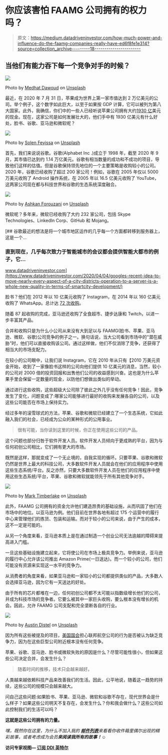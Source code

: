 # 你应该害怕 FAAMG 公司拥有的权力吗？

> 原文：<https://medium.datadriveninvestor.com/how-much-power-and-influence-do-the-faamg-companies-really-have-ed6f8fe1e314?source=collection_archive---------18----------------------->

## 当他们有能力吞下每一个竞争对手的时候？

![](img/551656050c12091caa68d18f6df79360.png)

Photo by [Medhat Dawoud](https://unsplash.com/@medhatdawoud?utm_source=medium&utm_medium=referral) on [Unsplash](https://unsplash.com?utm_source=medium&utm_medium=referral)

最近，在 2020 年 7 月 31 日，苹果成为世界上第一家市值达到 2 万亿美元的公司。举个例子，这个数字如此巨大，以至于如果按 GDP 计算，它可以被列为第八大国家。此外，我确信，你们中的一些人已经听说苹果公司拥有大约[1930 亿](https://www.cnbc.com/2020/07/30/apple-q3-cash-hoard-heres-how-much-apple-has-on-hand.html)美元的现金。现在，这家公司是如何发展壮大的，他们手中有 1930 亿美元有什么好处，脸书、谷歌、亚马逊和微软呢？

![](img/618fe8b8d00ad47fe57d576eb6b8e397.png)

Photo by [Solen Feyissa](https://unsplash.com/@solenfeyissa?utm_source=medium&utm_medium=referral) on [Unsplash](https://unsplash.com?utm_source=medium&utm_medium=referral)

首先，我们来说说谷歌。谷歌(Alphabet Inc .)成立于 1998 年，截至 2020 年 9 月，其市值已达到约 1.14 万亿美元。谷歌有相当数量的成功和不成功的项目，导致他们这样的估值。但是谷歌保持领先地位的一个主要策略是收购较小的公司。2020 年，谷歌已经收购了超过 200 家公司！例如，谷歌在 2005 年仅以 5000 万美元收购了 Android 操作系统，在 2005 年以 16.5 亿美元收购了 YouTube，这两家公司现在都与科技世界和谷歌的生态系统深度融合。

![](img/776a3aa25821d09c457a6aad4b3f073b.png)

Photo by [Ashkan Forouzani](https://unsplash.com/@ashkfor121?utm_source=medium&utm_medium=referral) on [Unsplash](https://unsplash.com?utm_source=medium&utm_medium=referral)

微软呢？多年来，微软已经收购了大约 232 家公司，包括 Skype Technologies、LinkedIn Corp、GitHub 和 Mojang。

[](https://www.datadriveninvestor.com/2020/04/04/googles-recent-idea-to-move-nearly-every-aspect-of-a-city-districts-operation-to-a-server-is-a-whole-new-quality-in-terms-of-smartcity-development/) [## 谷歌最近的想法是将一个城市地区运作的几乎每一个方面都转移到服务器上，这是一个…

### 直到现在，几乎每次致力于智能城市的会议都会提供智能大都市的例子，它…

www.datadriveninvestor.com](https://www.datadriveninvestor.com/2020/04/04/googles-recent-idea-to-move-nearly-every-aspect-of-a-city-districts-operation-to-a-server-is-a-whole-new-quality-in-terms-of-smartcity-development/) 

脸书？他们在 2012 年以 10 亿美元收购了 Instagram，在 2014 年以 160 亿美元收购了 WhatsApp。总计达 [72 次收购](https://www.techwyse.com/blog/infographics/facebook-acquisitions-the-complete-list-infographic/)。

随着 87 起收购的完成，亚马逊还收购了全食超市、捷步达康和 Twitch，以进一步丰富其产品。

合并和收购只是为什么小公司从来没有大到足以与 FAAMG(脸书、苹果、亚马逊、微软、谷歌)公司竞争的例子之一。换句话说，当大公司看到市场中的“潜在威胁”时，他们可以直接收购该公司。通过这样做，他们不仅消除了竞争，还获得了相当大的市场支配力。

在较小的公司眼中，让我们说 Instagram，它在 2010 年从只有【2010 万美元资金开始，收到了一家像脸书这样的公司向他们提供 10 亿美元的消息，当然，较小的公司对 2000 倍的投资回报和出售他们公司的收益感到兴奋。这也是为什么苹果手里会保留一定数量的现金，以防他们想做出类似的举动。

通过进行这些收购，这些超级大公司除了彼此之外几乎没有任何竞争！因此，竞争发生了变化，问题变成了:哪家公司能够进行最好的收购来发展各自的公司，以及这些公司能否在市场上保持实力。

经过多年的滚雪球式的方法，苹果、谷歌和微软已经建立了一个生态系统，它如此融入我们的社会，已经成为公众的某种形式的公用事业。

> 很有可能，当你读到这里的时候，你正在使用这些公司的产品。

这个问题也部分归咎于软件开发人员。软件开发人员倾向于更成熟的平台，因为与任何初创公司相比，它们拥有更大的市场。

既然是这样，那就变成了一个无止境的，自我实现的循环。只要苹果、谷歌和微软仍然是世界上最大的科技公司，大多数软件开发人员就会在他们的应用程序中使用这些生态系统/平台。反之亦然，只要大多数软件开发人员在他们的应用程序中使用这些生态系统/平台，苹果、谷歌和微软就能领先于所有其他竞争对手。

![](img/afefb4848bf1db49145d780f8507a9a8.png)

Photo by [Mark Timberlake](https://unsplash.com/@mtimber71?utm_source=medium&utm_medium=referral) on [Unsplash](https://unsplash.com?utm_source=medium&utm_medium=referral)

此外，FAAMG 公司拥有的资金允许他们建造昂贵的基础设施，从而巩固了他们在市场中的地位。以亚马逊为例。他们目前在世界各地有超过 175 个运营中的履行中心来管理他们的拣货、包装和运输。而对于较小的公司来说，由于产生的成本，这不一定是可能的。

从另一个角度来看，亚马逊本质上是在通过制造一个创业公司无法逾越的障碍来提高进入门槛。

一旦这些基础设施建立起来，它将使公司在市场上极具竞争力。举例来说，亚马逊的履行中心允许该公司推出 Amazon Prime(一日送达)。而一个较小的公司，他们可能没有资源来实现这一水平的竞争力。

从消费者的角度来看，如果亚马逊和一家较小的公司都提供类似的产品，大多数人会选择亚马逊，因为它有一天送达的好处。

由于所有的芯片都堆在一边，任何初创公司都不太可能以指数级增长他们的公司，并成为科技市场的竞争者。它要么被其中一家巨头收购，要么根本没有增长的机会。因此，允许 FAAMG 公司支配和完全垄断各自的行业。

![](img/9d728d2d2addd90db50a1ce7cf760fa6.png)

Photo by [Austin Distel](https://unsplash.com/@austindistel?utm_source=medium&utm_medium=referral) on [Unsplash](https://unsplash.com?utm_source=medium&utm_medium=referral)

因为所有这些被提及的项目，[美国国会](https://www.washingtonpost.com/technology/2020/07/29/apple-google-facebook-amazon-congress-hearing/)担心联邦航空公司的行为是否被认为缺乏竞争力，因为在这些巨型公司附近根本没有任何竞争。

苹果、谷歌、亚马逊、脸书或微软失败的原因是什么？尽管可能性很小，但如果这些公司决定合并，会发生什么？

> 随着时间的推移，技术只会越来越好。

人类越来越依赖科技产品来改善我们的生活。因此，公平地说，随着这一趋势的持续，这些公司的规模只会越来越大。

问自己这些问题:如果脸书、苹果、亚马逊、微软和谷歌不存在，现代世界会是什么样子？如果这些公司明天不复存在，会发生什么？你和我会做什么？这些公司如此控制我们的生活可以吗？

**这就是这些公司拥有的力量。**

*嘿，既然你在这里，为什么不加入我的* [***邮件列表***](https://marcuschan.ck.page/76504d9d12)**来看看你收件箱里偶尔出现的精彩故事，或者考虑成为会员*[](http://xn--74h/)**来阅读我所有的故事！☺***

****访问专家视图—** [**订阅 DDI 英特尔**](https://datadriveninvestor.com/ddi-intel)**